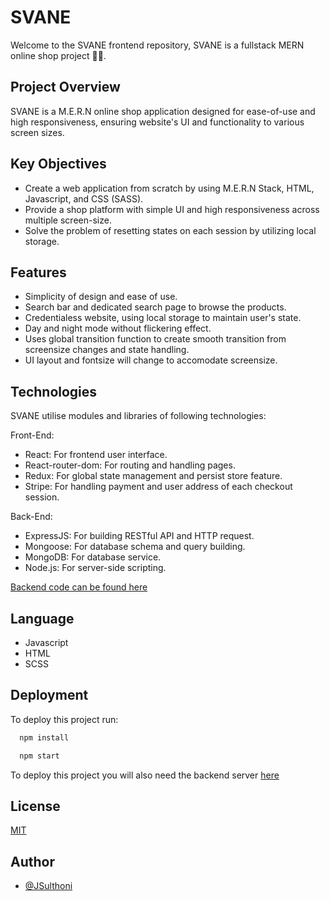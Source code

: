 # SVANE

Welcome to the SVANE frontend repository, SVANE is a fullstack MERN online shop project 🚀✨.

## Project Overview
SVANE is a M.E.R.N online shop application designed for ease-of-use and high responsiveness, ensuring website's UI and functionality to various screen sizes.

## Key Objectives
* Create a web application from scratch by using M.E.R.N Stack, HTML, Javascript, and CSS (SASS).
* Provide a shop platform with simple UI and high responsiveness across multiple screen-size.
* Solve the problem of resetting states on each session by utilizing local storage.

## Features
* Simplicity of design and ease of use.
* Search bar and dedicated search page to browse the products.
* Credentialess website, using local storage to maintain user's state.
* Day and night mode without flickering effect.
* Uses global transition function to create smooth transition from screensize changes and state handling.
* UI layout and fontsize will change to accomodate screensize.

## Technologies
SVANE utilise modules and libraries of following technologies:

Front-End:
* React: For frontend user interface.
* React-router-dom: For routing and handling pages.
* Redux: For global state management and persist store feature.
* Stripe: For handling payment and user address of each checkout session.

Back-End:
* ExpressJS: For building RESTful API and HTTP request.
* Mongoose: For database schema and query building.
* MongoDB: For database service.
* Node.js: For server-side scripting.

[Backend code can be found here](https://github.com/JSulthoni/BUNDLER-backend)

## Language
* Javascript
* HTML
* SCSS

## Deployment
To deploy this project run:

```bash
  npm install
```

```bash
  npm start
```

To deploy this project you will also need the backend server [here](https://github.com/JSulthoni/BUNDLER-backend)

## License
[MIT](https://choosealicense.com/licenses/mit/)


## Author
- [@JSulthoni](https://www.github.com/JSulthoni)
